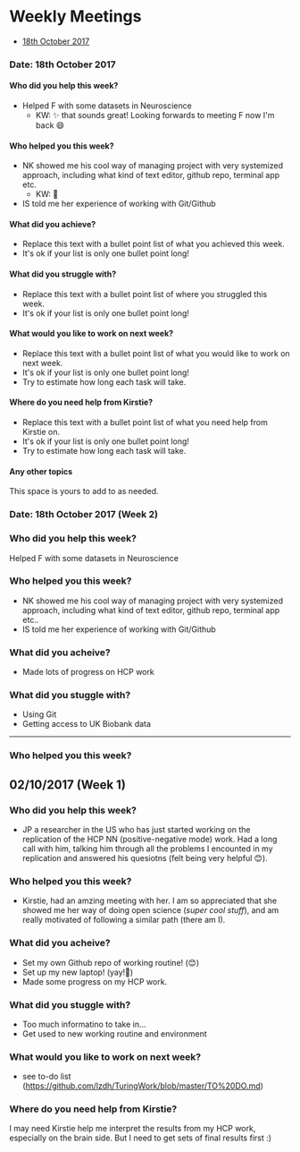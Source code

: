 # Weekly Meetings

* [18th October 2017](#date-18th-october-2017)

### Date: 18th October 2017

#### Who did you help this week?

* Helped F with some datasets in Neuroscience
  * KW: :sparkles: that sounds great! Looking forwards to meeting F now I'm back :smile:
  
#### Who helped you this week?

* NK showed me his cool way of managing project with very systemized approach, including what kind of text editor, github repo, terminal app etc.
  * KW: :raised_hands:
* IS told me her experience of working with Git/Github

#### What did you achieve?

* Replace this text with a bullet point list of what you achieved this week.
* It's ok if your list is only one bullet point long!

#### What did you struggle with?

* Replace this text with a bullet point list of where you struggled this week.
* It's ok if your list is only one bullet point long!

#### What would you like to work on next week?

* Replace this text with a bullet point list of what you would like to work on next week.
* It's ok if your list is only one bullet point long!
* Try to estimate how long each task will take.

#### Where do you need help from Kirstie?

* Replace this text with a bullet point list of what you need help from Kirstie on.
* It's ok if your list is only one bullet point long!
* Try to estimate how long each task will take.

#### Any other topics

This space is yours to add to as needed.


### Date: 18th October 2017 (Week 2)
### Who did you help this week?
Helped F with some datasets in Neuroscience

### Who helped you this week?
* NK showed me his cool way of managing project with very systemized approach, including what kind of text editor, github repo, terminal app etc..
* IS told me her experience of working with Git/Github

### What did you acheive?
* Made lots of progress on HCP work

### What did you stuggle with?
* Using Git
* Getting access to UK Biobank data


______

### Who helped you this week?

## 02/10/2017 (Week 1)

### Who did you help this week?
* JP a researcher in the US who has just started working on the replication of the HCP NN (positive-negative mode) work. 
Had a long call with him, talking him through all the problems I encounted in my replication and answered his quesiotns (felt being very helpful 😊).


### Who helped you this week?
* Kirstie, had an amzing meeting with her. I am so appreciated that she showed me her way of doing open science 
(*super cool stuff*), and am really motivated of following a similar path (there am I).


### What did you acheive?
* Set my own Github repo of working routine! (😊)
* Set up my new laptop! (yay!👏) 
* Made some progress on my HCP work.

### What did you stuggle with?
* Too much informatino to take in...
* Get used to new working routine and environment


### What would you like to work on next week?
* see to-do list (https://github.com/lzdh/TuringWork/blob/master/TO%20DO.md)


### Where do you need help from Kirstie?
I may need Kirstie help me interpret the results from my HCP work, especially on the brain side. But I need to get sets of final results first :)
